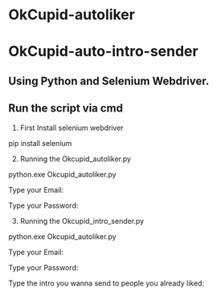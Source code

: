 # OkCupid-autoliker
# OkCupid-auto-intro-sender

## Using Python and Selenium Webdriver.




## Run the script via cmd

1. First Install selenium webdriver

pip install selenium

2. Running the Okcupid_autoliker.py

python.exe Okcupid_autoliker.py

Type your Email: <Email>

Type your Password: <Password>
  
3. Running the Okcupid_intro_sender.py
  
python.exe Okcupid_autoliker.py
  
Type your Email: <Email>
  
Type your Password: <Password>
  
Type the intro you wanna send to people you already liked: <Intro>
